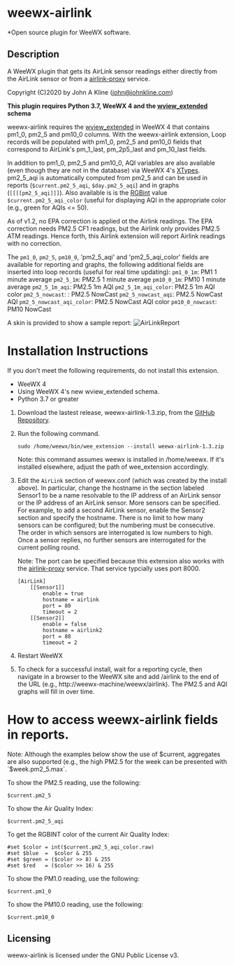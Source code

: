 # weewx-airlink
*Open source plugin for WeeWX software.

## Description

A WeeWX plugin that gets its AirLink sensor readings either directly
from the AirLink sensor or from a
[airlink-proxy](https://github.com/chaunceygardiner/airlink-proxy) service.

Copyright (C)2020 by John A Kline (john@johnkline.com)

**This plugin requires Python 3.7, WeeWX 4 and the
[wview_extended](https://github.com/weewx/weewx/blob/master/bin/schemas/wview_extended.py)
schema**

weewx-airlink requires the
[wview_extended](https://github.com/weewx/weewx/blob/master/bin/schemas/wview_extended.py)
in WeeWX 4 that contains pm1_0, pm2_5 and pm10_0 columns.  With the weewx-airlink
extension, Loop records will be populated with pm1_0, pm2_5 and pm10_0 fields that
correspond to AirLink's pm_1_last, pm_2p5_last and pm_10_last fields.

In addition to pm1_0, pm2_5 and pm10_0, AQI variables are also available
(even though they are not in the database) via WeeWX 4's
[XTypes](https://github.com/weewx/weewx/wiki/WeeWX-V4-user-defined-types).
pm2_5_aqi is automatically computed from pm2_5 and can be used in reports
(`$current.pm2_5_aqi`, `$day.pm2_5_aqi`) and in graphs
(`[[[[pm2_5_aqi]]]`).  Also available is
is the [RGBint](https://www.shodor.org/stella2java/rgbint.html) value
`$current.pm2_5_aqi_color` (useful for displaying AQI in the appropriate color
(e.g., green for AQIs <= 50).

As of v1.2, no EPA correction is applied ot the Airlink readings.  The EPA correction
needs PM2.5 CF1 readings, but the Airlink only provides PM2.5 ATM readings.  Hence
forth, this Airlink extension will report Airlink readings with no correction.

The `pm1_0`, `pm2_5`, `pm10_0`, 'pm2_5_aqi' and 'pm2_5_aqi_color' fields are
available for reporting and graphs, the following additional
fields are inserted into loop records (useful for real time updating):
`pm1_0_1m`: PM1 1 minute average
`pm2_5_1m`: PM2.5 1 minute average
`pm10_0_1m`: PM10 1 minute average
`pm2_5_1m_aqi`: PM2.5 1m AQI
`pm2_5_1m_aqi_color`: PM2.5 1m AQI color
`pm2_5_nowcast`: : PM2.5 NowCast
`pm2_5_nowcast_aqi`: PM2.5 NowCast AQI
`pm2_5_nowcast_aqi_color`: PM2.5 NowCast AQI color
`pm10_0_nowcast`: PM10 NowCast

A skin is provided to show a sample report:
![AirLinkReport](AirLinkReport.jpg)

# Installation Instructions

If you don't meet the following requirements, do not install this extension.
  * WeeWX 4
  * Using WeeWX 4's new wview_extended schema.
  * Python 3.7 or greater

1. Download the lastest release, weewx-airlink-1.3.zip, from the
   [GitHub Repository](https://github.com/chaunceygardiner/weewx-airlink).

1. Run the following command.

   `sudo /home/weewx/bin/wee_extension --install weewx-airlink-1.3.zip`

   Note: this command assumes weewx is installed in /home/weewx.  If it's installed
   elsewhere, adjust the path of wee_extension accordingly.

1. Edit the `AirLink` section of weewx.conf (which was created by the install
   above).  In particular, change the hostname in the section labeled Sensor1 to
   be a name resolvable to the IP address of an AirLink sensor or the IP address
   of an AirLink sensor.  More sensors can be specified.  For example, to add
   a second AirLink sensor, enable the Sensor2 section and specify the hostname.
   There is no limit to how many sensors can be configured; but the numbering must
   be consecutive.  The order in which sensors are interrogated is low numbers to
   high.  Once a sensor replies, no further sensors are interrogated for the current
   polling round.

   Note: The port can be specified because this extension also works with the
   [airlink-proxy](https://github.com/chaunceygardiner/airlink-proxy) service.
   That service typcially uses port 8000.

   ```
   [AirLink]
       [[Sensor1]]
           enable = true
           hostname = airlink
           port = 80
           timeout = 2
       [[Sensor2]]
           enable = false
           hostname = airlink2
           port = 80
           timeout = 2
   ```

1. Restart WeeWX

1. To check for a successful install, wait for a reporting cycle, then
   navigate in a browser to the WeeWX site and add /airlink to the end
   of the URL (e.g., http://weewx-machine/weewx/airlink).
   The PM2.5 and AQI graphs will fill in over time.

# How to access weewx-airlink fields in reports.

Note: Although the examples below show the use of $current, aggregates are also
supported (e.g., the high PM2.5 for the week can be presented with `$week.pm2_5.max`.

To show the PM2.5 reading, use the following:
```
$current.pm2_5
```

To show the Air Quality Index:
```
$current.pm2_5_aqi
```

To get the RGBINT color of the current Air Quality Index:
```
#set $color = int($current.pm2_5_aqi_color.raw)
#set $blue  =  $color & 255
#set $green = ($color >> 8) & 255
#set $red   = ($color >> 16) & 255
```

To show the PM1.0 reading, use the following:
```
$current.pm1_0
```

To show the PM10.0 reading, use the following:
```
$current.pm10_0
```

## Licensing

weewx-airlink is licensed under the GNU Public License v3.
